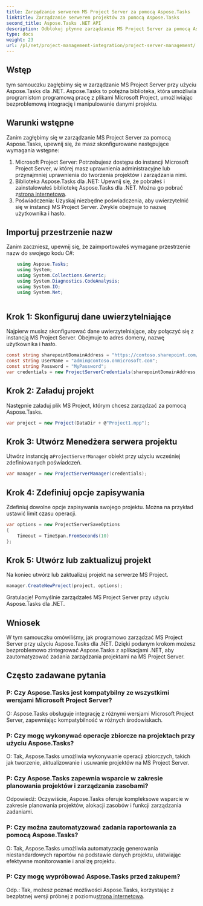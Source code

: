 ```yaml
---
title: Zarządzanie serwerem MS Project Server za pomocą Aspose.Tasks
linktitle: Zarządzanie serwerem projektów za pomocą Aspose.Tasks
second_title: Aspose.Tasks .NET API
description: Odblokuj płynne zarządzanie MS Project Server za pomocą Aspose.Tasks dla .NET. Automatyzuj zadania projektowe bez wysiłku.
type: docs
weight: 23
url: /pl/net/project-management-integration/project-server-management/
---
```

## Wstęp
tym samouczku zagłębimy się w zarządzanie MS Project Server przy użyciu Aspose.Tasks dla .NET. Aspose.Tasks to potężna biblioteka, która umożliwia programistom programową pracę z plikami Microsoft Project, umożliwiając bezproblemową integrację i manipulowanie danymi projektu.
## Warunki wstępne
Zanim zagłębimy się w zarządzanie MS Project Server za pomocą Aspose.Tasks, upewnij się, że masz skonfigurowane następujące wymagania wstępne:
1. Microsoft Project Server: Potrzebujesz dostępu do instancji Microsoft Project Server, w której masz uprawnienia administracyjne lub przynajmniej uprawnienia do tworzenia projektów i zarządzania nimi.
2.  Biblioteka Aspose.Tasks dla .NET: Upewnij się, że pobrałeś i zainstalowałeś bibliotekę Aspose.Tasks dla .NET. Można go pobrać z[strona internetowa](https://releases.aspose.com/tasks/net/).
3. Poświadczenia: Uzyskaj niezbędne poświadczenia, aby uwierzytelnić się w instancji MS Project Server. Zwykle obejmuje to nazwę użytkownika i hasło.
## Importuj przestrzenie nazw
Zanim zaczniesz, upewnij się, że zaimportowałeś wymagane przestrzenie nazw do swojego kodu C#:
```csharp
    using Aspose.Tasks;
    using System;
    using System.Collections.Generic;
    using System.Diagnostics.CodeAnalysis;
    using System.IO;
    using System.Net;
    
```
## Krok 1: Skonfiguruj dane uwierzytelniające
Najpierw musisz skonfigurować dane uwierzytelniające, aby połączyć się z instancją MS Project Server. Obejmuje to adres domeny, nazwę użytkownika i hasło.
```csharp
const string sharepointDomainAddress = "https://contoso.sharepoint.com/sites/pwa";
const string UserName = "admin@contoso.onmicrosoft.com";
const string Password = "MyPassword";
var credentials = new ProjectServerCredentials(sharepointDomainAddress, UserName, Password);
```
## Krok 2: Załaduj projekt
Następnie załaduj plik MS Project, którym chcesz zarządzać za pomocą Aspose.Tasks.
```csharp
var project = new Project(DataDir + @"Project1.mpp");
```
## Krok 3: Utwórz Menedżera serwera projektu
 Utwórz instancję a`ProjectServerManager` obiekt przy użyciu wcześniej zdefiniowanych poświadczeń.
```csharp
var manager = new ProjectServerManager(credentials);
```
## Krok 4: Zdefiniuj opcje zapisywania
Zdefiniuj dowolne opcje zapisywania swojego projektu. Można na przykład ustawić limit czasu operacji.
```csharp
var options = new ProjectServerSaveOptions
{
    Timeout = TimeSpan.FromSeconds(10)
};
```
## Krok 5: Utwórz lub zaktualizuj projekt
Na koniec utwórz lub zaktualizuj projekt na serwerze MS Project.
```csharp
manager.CreateNewProject(project, options);
```
Gratulacje! Pomyślnie zarządzałeś MS Project Server przy użyciu Aspose.Tasks dla .NET.

## Wniosek
W tym samouczku omówiliśmy, jak programowo zarządzać MS Project Server przy użyciu Aspose.Tasks dla .NET. Dzięki podanym krokom możesz bezproblemowo zintegrować Aspose.Tasks z aplikacjami .NET, aby zautomatyzować zadania zarządzania projektami na MS Project Server.
## Często zadawane pytania
### P: Czy Aspose.Tasks jest kompatybilny ze wszystkimi wersjami Microsoft Project Server?
O: Aspose.Tasks obsługuje integrację z różnymi wersjami Microsoft Project Server, zapewniając kompatybilność w różnych środowiskach.
### P: Czy mogę wykonywać operacje zbiorcze na projektach przy użyciu Aspose.Tasks?
O: Tak, Aspose.Tasks umożliwia wykonywanie operacji zbiorczych, takich jak tworzenie, aktualizowanie i usuwanie projektów na MS Project Server.
### P: Czy Aspose.Tasks zapewnia wsparcie w zakresie planowania projektów i zarządzania zasobami?
Odpowiedź: Oczywiście, Aspose.Tasks oferuje kompleksowe wsparcie w zakresie planowania projektów, alokacji zasobów i funkcji zarządzania zadaniami.
### P: Czy można zautomatyzować zadania raportowania za pomocą Aspose.Tasks?
O: Tak, Aspose.Tasks umożliwia automatyzację generowania niestandardowych raportów na podstawie danych projektu, ułatwiając efektywne monitorowanie i analizę projektu.
### P: Czy mogę wypróbować Aspose.Tasks przed zakupem?
 Odp.: Tak, możesz poznać możliwości Aspose.Tasks, korzystając z bezpłatnej wersji próbnej z poziomu[strona internetowa](https://purchase.aspose.com/temporary-license/).